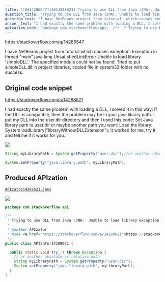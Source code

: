 ```yaml
---
title: "[Q#14286647][A#14288621] Trying to use DLL from Java (JNA). Unable to load library exception"
question_title: "Trying to use DLL from Java (JNA). Unable to load library exception"
question_text: "I have NetBeans project from tutorial  which causes exception: Exception in thread \"main\" java.lang.UnsatisfiedLinkError: Unable to load library   'simpleDLL': The specified module could not be found. Tried to put simpleDLL.dll in project libraries, copied file in system32 folder with no success."
answer_text: "I had exactly the same problem with loading a DLL, I solved it in this way: If the DLL is compatible, then the problem may be in your java library path. I put my DLL into the user.dir directory and then I used this code: Set Java library path to user.dir or maybe another path you want: Load the library: System.loadLibrary(\"libraryWithoutDLLExtension\"); It worked for me, try it and tell me if it works for you."
apization_code: "package com.stackoverflow.api;  /**  * Trying to use DLL from Java (JNA). Unable to load library exception  *  * @author APIzator  * @see <a href=\"https://stackoverflow.com/a/14288621\">https://stackoverflow.com/a/14288621</a>  */ public class APIzator14288621 {    public static void try_() throws Exception {     // or another absolute or relative path     String myLibraryPath = System.getProperty(\"user.dir\");     System.setProperty(\"java.library.path\", myLibraryPath);   } }"
---
```


https://stackoverflow.com/q/14286647

I have NetBeans project from tutorial  which causes exception:
Exception in thread &quot;main&quot; java.lang.UnsatisfiedLinkError: Unable to load library   &#x27;simpleDLL&#x27;: The specified module could not be found.
Tried to put simpleDLL.dll in project libraries, copied file in system32 folder with no success.



## Original code snippet

https://stackoverflow.com/a/14288621

I had exactly the same problem with loading a DLL, I solved it in this way:
If the DLL is compatible, then the problem may be in your java library path. I put my DLL into the user.dir directory and then I used this code:
Set Java library path to user.dir or maybe another path you want:
Load the library:
System.loadLibrary(&quot;libraryWithoutDLLExtension&quot;);
It worked for me, try it and tell me if it works for you.

<div class="code-logo"><img src="/stackoverflow.png" /></div>

```java
String myLibraryPath = System.getProperty("user.dir");//or another absolute or relative path

System.setProperty("java.library.path", myLibraryPath);
```

## Produced APIzation

[`APIzator14288621.java`](https://github.com/pasqualesalza/apization-temp-data/raw/master/search/APIzator14288621.java)

<div class="code-logo"><img src="/apizator.png" /></div>

```java
package com.stackoverflow.api;

/**
 * Trying to use DLL from Java (JNA). Unable to load library exception
 *
 * @author APIzator
 * @see <a href="https://stackoverflow.com/a/14288621">https://stackoverflow.com/a/14288621</a>
 */
public class APIzator14288621 {

  public static void try_() throws Exception {
    // or another absolute or relative path
    String myLibraryPath = System.getProperty("user.dir");
    System.setProperty("java.library.path", myLibraryPath);
  }
}

```